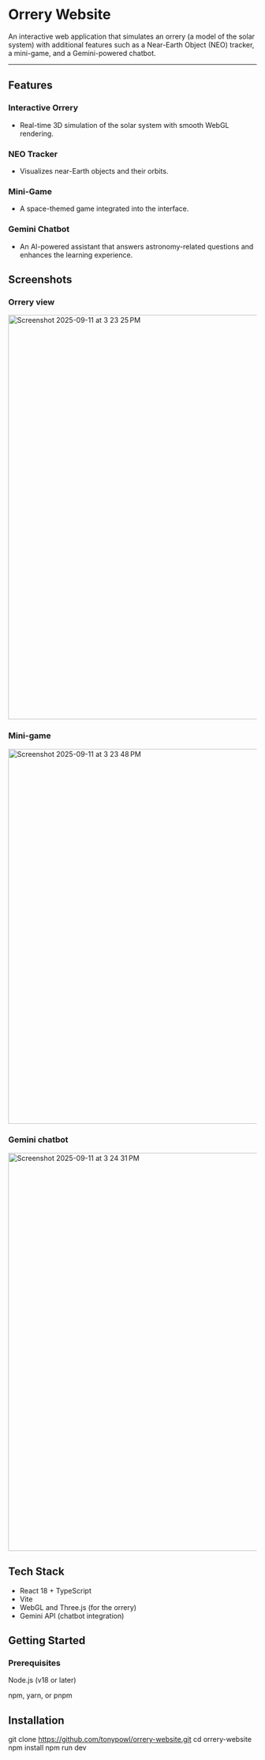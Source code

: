 # **Orrery Website**

An interactive web application that simulates an orrery (a model of the solar system) with additional features such as a Near-Earth Object (NEO) tracker, a mini-game, and a Gemini-powered chatbot.

---

## Features
### Interactive Orrery
- Real-time 3D simulation of the solar system with smooth WebGL rendering.
  

### NEO Tracker
- Visualizes near-Earth objects and their orbits.

### Mini-Game
- A space-themed game integrated into the interface.

### Gemini Chatbot
- An AI-powered assistant that answers astronomy-related questions and enhances the learning experience.

## Screenshots

### Orrery view
<img width="1372" height="820" alt="Screenshot 2025-09-11 at 3 23 25 PM" src="https://github.com/user-attachments/assets/0c147d7f-2c73-4bb5-851e-bd7bc827294a" />

### Mini-game
<img width="1360" height="760" alt="Screenshot 2025-09-11 at 3 23 48 PM" src="https://github.com/user-attachments/assets/64a6dc4c-9e54-437c-bc2f-ecaaf887ddda" />

### Gemini chatbot
<img width="792" height="807" alt="Screenshot 2025-09-11 at 3 24 31 PM" src="https://github.com/user-attachments/assets/bbbb6a6d-58d6-476d-8b02-e48c2c7a6ccd" />



## Tech Stack

- React 18 + TypeScript
- Vite
- WebGL and Three.js (for the orrery)
- Gemini API (chatbot integration)

## Getting Started
### Prerequisites

Node.js (v18 or later)

npm, yarn, or pnpm

## Installation
git clone https://github.com/tonypowl/orrery-website.git
cd orrery-website
npm install
npm run dev






